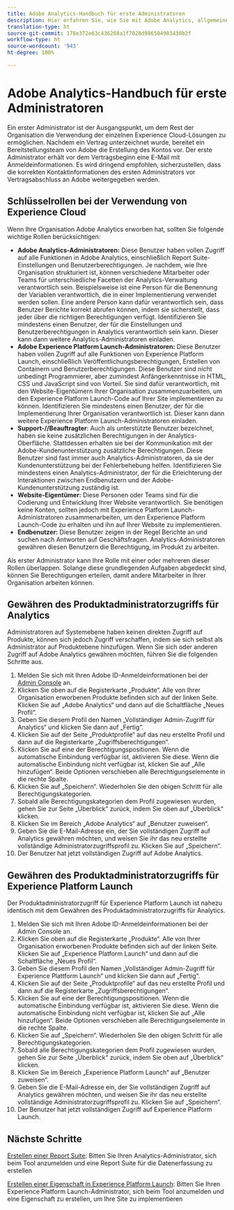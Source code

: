 ```yaml
---
title: Adobe Analytics-Handbuch für erste Administratoren
description: Hier erfahren Sie, wie Sie mit Adobe Analytics, allgemeinen Rollentypen und der Anmeldung bei der Benutzeroberfläche beginnen.
translation-type: ht
source-git-commit: 178e372e63c436268a1f7028d986504983430b2f
workflow-type: ht
source-wordcount: '943'
ht-degree: 100%

---
```



# Adobe Analytics-Handbuch für erste Administratoren

Ein erster Administrator ist der Ausgangspunkt, um dem Rest der Organisation die Verwendung der einzelnen Experience Cloud-Lösungen zu ermöglichen. Nachdem ein Vertrag unterzeichnet wurde, bereitet ein Bereitstellungsteam von Adobe die Erstellung des Kontos vor. Der erste Administrator erhält vor dem Vertragsbeginn eine E-Mail mit Anmeldeinformationen. Es wird dringend empfohlen, sicherzustellen, dass die korrekten Kontaktinformationen des ersten Administrators vor Vertragsabschluss an Adobe weitergegeben werden.

## Schlüsselrollen bei der Verwendung von Experience Cloud

Wenn Ihre Organisation Adobe Analytics erworben hat, sollten Sie folgende wichtige Rollen berücksichtigen:

* **Adobe Analytics-Administratoren:** Diese Benutzer haben vollen Zugriff auf alle Funktionen in Adobe Analytics, einschließlich Report Suite-Einstellungen und Benutzerberechtigungen. Je nachdem, wie Ihre Organisation strukturiert ist, können verschiedene Mitarbeiter oder Teams für unterschiedliche Facetten der Analytics-Verwaltung verantwortlich sein. Beispielsweise ist eine Person für die Benennung der Variablen verantwortlich, die in einer Implementierung verwendet werden sollen. Eine andere Person kann dafür verantwortlich sein, dass Benutzer Berichte korrekt abrufen können, indem sie sicherstellt, dass jeder über die richtigen Berechtigungen verfügt. Identifizieren Sie mindestens einen Benutzer, der für die Einstellungen und Benutzerberechtigungen in Analytics verantwortlich sein kann. Dieser kann dann weitere Analytics-Administratoren einladen.
* **Adobe Experience Platform Launch-Administratoren:** Diese Benutzer haben vollen Zugriff auf alle Funktionen von Experience Platform Launch, einschließlich Veröffentlichungsberechtigungen, Erstellen von Containern und Benutzerberechtigungen. Diese Benutzer sind nicht unbedingt Programmierer, aber zumindest Anfängerkenntnisse in HTML, CSS und JavaScript sind von Vorteil. Sie sind dafür verantwortlich, mit den Website-Eigentümern Ihrer Organisation zusammenzuarbeiten, um den Experience Platform Launch-Code auf Ihrer Site implementieren zu können. Identifizieren Sie mindestens einen Benutzer, der für die Implementierung Ihrer Organisation verantwortlich ist. Dieser kann dann weitere Experience Platform Launch-Administratoren einladen.
* **Support-//Beauftragter**: Auch als unterstützte Benutzer bezeichnet, haben sie keine zusätzlichen Berechtigungen in der Analytics-Oberfläche. Stattdessen erhalten sie bei der Kommunikation mit der Adobe-Kundenunterstützung zusätzliche Berechtigungen. Diese Benutzer sind fast immer auch Analytics-Administratoren, da sie der Kundenunterstützung bei der Fehlerbehebung helfen. Identifizieren Sie mindestens einen Analytics-Administrator, der für die Erleichterung der Interaktionen zwischen Endbenutzern und der Adobe-Kundenunterstützung zuständig ist.
* **Website-Eigentümer:** Diese Personen oder Teams sind für die Codierung und Entwicklung Ihrer Website verantwortlich. Sie benötigen keine Konten, sollten jedoch mit Experience Platform Launch-Administratoren zusammenarbeiten, um den Experience Platform Launch-Code zu erhalten und ihn auf Ihrer Website zu implementieren.
* **Endbenutzer:** Diese Benutzer zeigen in der Regel Berichte an und suchen nach Antworten auf Geschäftsfragen. Analytics-Administratoren gewähren diesen Benutzern die Berechtigung, im Produkt zu arbeiten.

Als erster Administrator kann Ihre Rolle mit einer oder mehreren dieser Rollen überlappen. Solange diese grundlegenden Aufgaben abgedeckt sind, können Sie Berechtigungen erteilen, damit andere Mitarbeiter in Ihrer Organisation arbeiten können.

## Gewähren des Produktadministratorzugriffs für Analytics

Administratoren auf Systemebene haben keinen direkten Zugriff auf Produkte, können sich jedoch Zugriff verschaffen, indem sie sich selbst als Administrator auf Produktebene hinzufügen. Wenn Sie sich oder anderen Zugriff auf Adobe Analytics gewähren möchten, führen Sie die folgenden Schritte aus.

1. Melden Sie sich mit Ihren Adobe ID-Anmeldeinformationen bei der [Admin Console](https://adminconsole.adobe.com/) an.
1. Klicken Sie oben auf die Registerkarte „Produkte“. Alle von Ihrer Organisation erworbenen Produkte befinden sich auf der linken Seite. Klicken Sie auf „Adobe Analytics“ und dann auf die Schaltfläche „Neues Profil“.
1. Geben Sie diesem Profil den Namen „Vollständiger Admin-Zugriff für Analytics“ und klicken Sie dann auf „Fertig“.
1. Klicken Sie auf der Seite „Produktprofile“ auf das neu erstellte Profil und dann auf die Registerkarte „Zugriffsberechtigungen“.
1. Klicken Sie auf eine der Berechtigungspositionen. Wenn die automatische Einbindung verfügbar ist, aktivieren Sie diese. Wenn die automatische Einbindung nicht verfügbar ist, klicken Sie auf „Alle hinzufügen“. Beide Optionen verschieben alle Berechtigungselemente in die rechte Spalte.
1. Klicken Sie auf „Speichern“. Wiederholen Sie den obigen Schritt für alle Berechtigungskategorien.
1. Sobald alle Berechtigungskategorien dem Profil zugewiesen wurden, gehen Sie zur Seite „Überblick“ zurück, indem Sie oben auf „Überblick“ klicken.
1. Klicken Sie im Bereich „Adobe Analytics“ auf „Benutzer zuweisen“.
1. Geben Sie die E-Mail-Adresse ein, der Sie vollständigen Zugriff auf Analytics gewähren möchten, und weisen Sie ihr das neu erstellte vollständige Administratorzugriffsprofil zu. Klicken Sie auf „Speichern“.
1. Der Benutzer hat jetzt vollständigen Zugriff auf Adobe Analytics.

## Gewähren des Produktadministratorzugriffs für Experience Platform Launch

Der Produktadministratorzugriff für Experience Platform Launch ist nahezu identisch mit dem Gewähren des Produktadministratorzugriffs für Analytics.

1. Melden Sie sich mit Ihren Adobe ID-Anmeldeinformationen bei der Admin Console an.
1. Klicken Sie oben auf die Registerkarte „Produkte“. Alle von Ihrer Organisation erworbenen Produkte befinden sich auf der linken Seite. Klicken Sie auf „Experience Platform Launch“ und dann auf die Schaltfläche „Neues Profil“.
1. Geben Sie diesem Profil den Namen „Vollständiger Admin-Zugriff für Experience Plattform Launch“ und klicken Sie dann auf „Fertig“.
1. Klicken Sie auf der Seite „Produktprofile“ auf das neu erstellte Profil und dann auf die Registerkarte „Zugriffsberechtigungen“.
1. Klicken Sie auf eine der Berechtigungspositionen. Wenn die automatische Einbindung verfügbar ist, aktivieren Sie diese. Wenn die automatische Einbindung nicht verfügbar ist, klicken Sie auf „Alle hinzufügen“. Beide Optionen verschieben alle Berechtigungselemente in die rechte Spalte.
1. Klicken Sie auf „Speichern“. Wiederholen Sie den obigen Schritt für alle Berechtigungskategorien.
1. Sobald alle Berechtigungskategorien dem Profil zugewiesen wurden, gehen Sie zur Seite „Überblick“ zurück, indem Sie oben auf „Überblick“ klicken.
1. Klicken Sie im Bereich „Experience Platform Launch“ auf „Benutzer zuweisen“.
1. Geben Sie die E-Mail-Adresse ein, der Sie vollständigen Zugriff auf Analytics gewähren möchten, und weisen Sie ihr das neu erstellte vollständige Administratorzugriffsprofil zu. Klicken Sie auf „Speichern“.
1. Der Benutzer hat jetzt vollständigen Zugriff auf Experience Platform Launch.

## Nächste Schritte

[Erstellen einer Report Suite](create-report-suite.md): Bitten Sie Ihren Analytics-Administrator, sich beim Tool anzumelden und eine Report Suite für die Datenerfassung zu erstellen

[Erstellen einer Eigenschaft in Experience Platform Launch](/help/implement/launch/create-analytics-property.md): Bitten Sie Ihren Experience Platform Launch-Administrator, sich beim Tool anzumelden und eine Eigenschaft zu erstellen, um Ihre Site zu implementieren
